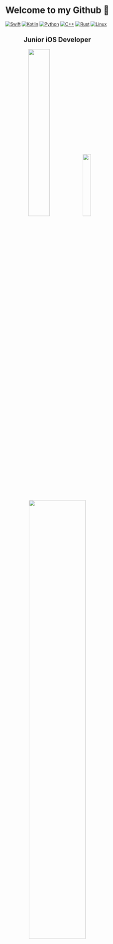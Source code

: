 <div align = center>

# Welcome to my Github 👋
[![Swift](https://img.shields.io/badge/Swift-F05138?logo=swift&logoColor=white&style=for-the-badge)](https://developer.apple.com/swift/)
[![Kotlin](https://img.shields.io/badge/Kotlin-7F52FF?logo=kotlin&logoColor=white&style=for-the-badge)](https://kotlinlang.org)
[![Python](https://img.shields.io/badge/Python-3776AB?logo=python&logoColor=white&style=for-the-badge)](https://python.org/)
[![C++](https://img.shields.io/badge/C++-00599C?logo=c%2B%2B&logoColor=white&style=for-the-badge)](https://en.cppreference.com/w/)
[![Rust](https://img.shields.io/badge/Rust-000000?logo=rust&logoColor=white&style=for-the-badge)](https://www.rust-lang.org/)
[![Linux](https://img.shields.io/badge/Linux-FCC624?logo=linux&logoColor=black&style=for-the-badge)](https://linux.org/)
&nbsp;

## Junior iOS Developer
[<img width=37% src="https://github-readme-stats.vercel.app/api?username=Mercen-Lee&theme=nord">](https://github.com/Mercen-Lee)
[<img width=22.5% src="https://github-readme-stats.vercel.app/api/top-langs/?username=Mercen-Lee&layout=compact&langs_count=30&theme=nord">](https://github.com/Mercen-Lee)  
[<img width=60% src="https://github-profile-trophy.vercel.app/?username=Mercen-Lee&theme=nord&rank=-C,-B">](https://github.com/Mercen-Lee)  
